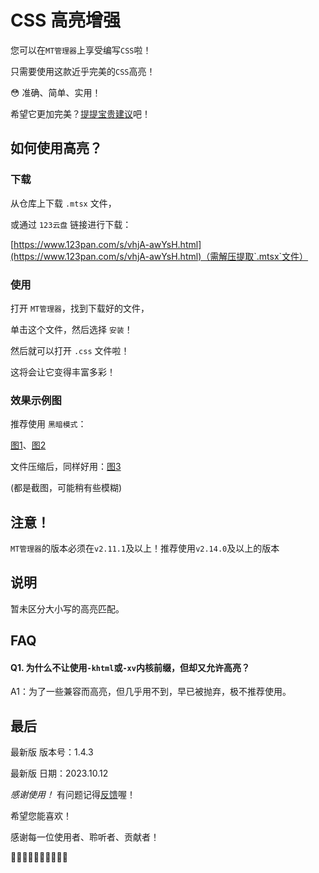 # CSS 高亮增强

您可以在`MT管理器`上享受编写`CSS`啦！

只需要使用这款近乎完美的`CSS`高亮！

😳 准确、简单、实用！

希望它更加完美？[提提宝贵建议](https://github.com/teaSummer/CSS_HighLight/issues/new)吧！

## 如何使用高亮？

### 下载

从仓库上下载 `.mtsx` 文件，

或通过 `123云盘` 链接进行下载：

[https://www.123pan.com/s/vhjA-awYsH.html](https://www.123pan.com/s/vhjA-awYsH.html)（需解压提取`.mtsx`文件）

### 使用

打开 `MT管理器`，找到下载好的文件，

单击这个文件，然后选择 `安装`！

然后就可以打开 `.css` 文件啦！

这将会让它变得丰富多彩！

### 效果示例图

推荐使用 `黑暗模式`：

[图1](https://img1.imgtp.com/2023/09/24/GfRqDviy.jpg)、[图2](https://img1.imgtp.com/2023/09/24/sTx601tz.jpg)

文件压缩后，同样好用：[图3](https://img1.imgtp.com/2023/09/24/CHopeDrK.jpg)

(都是截图，可能稍有些模糊)

## 注意！

`MT管理器`的版本必须在`v2.11.1`及以上！推荐使用`v2.14.0`及以上的版本

## 说明

暂未区分大小写的高亮匹配。

## FAQ

#### Q1. 为什么不让使用`-khtml`或`-xv`内核前缀，但却又允许高亮？

A1：为了一些兼容而高亮，但几乎用不到，早已被抛弃，极不推荐使用。

## 最后

最新版 版本号：1.4.3

最新版 日期：2023.10.12

*感谢使用！* 有问题记得[反馈](https://github.com/teaSummer/CSS_HighLight/issues/new)喔！

希望您能喜欢！

感谢每一位使用者、聆听者、贡献者！

🎃🎃🎃🎃🎃🎃🎃🎃🎃🎃
